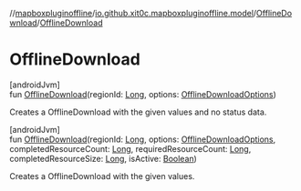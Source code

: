 //[mapboxpluginoffline](../../../index.md)/[io.github.xit0c.mapboxpluginoffline.model](../index.md)/[OfflineDownload](index.md)/[OfflineDownload](-offline-download.md)

# OfflineDownload

[androidJvm]\
fun [OfflineDownload](-offline-download.md)(regionId: [Long](https://kotlinlang.org/api/latest/jvm/stdlib/kotlin/-long/index.html), options: [OfflineDownloadOptions](../-offline-download-options/index.md))

Creates a OfflineDownload with the given values and no status data.

[androidJvm]\
fun [OfflineDownload](-offline-download.md)(regionId: [Long](https://kotlinlang.org/api/latest/jvm/stdlib/kotlin/-long/index.html), options: [OfflineDownloadOptions](../-offline-download-options/index.md), completedResourceCount: [Long](https://kotlinlang.org/api/latest/jvm/stdlib/kotlin/-long/index.html), requiredResourceCount: [Long](https://kotlinlang.org/api/latest/jvm/stdlib/kotlin/-long/index.html), completedResourceSize: [Long](https://kotlinlang.org/api/latest/jvm/stdlib/kotlin/-long/index.html), isActive: [Boolean](https://kotlinlang.org/api/latest/jvm/stdlib/kotlin/-boolean/index.html))

Creates a OfflineDownload with the given values.
